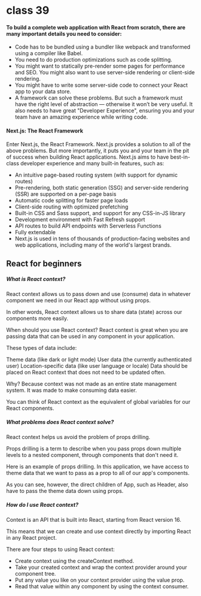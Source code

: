 # class 39
#### To build a complete web application with React from scratch, there are many important details you need to consider:

- Code has to be bundled using a bundler like webpack and transformed using a compiler like Babel.
- You need to do production optimizations such as code splitting.
- You might want to statically pre-render some pages for performance and SEO. You might also want to use server-side rendering or client-side rendering.
- You might have to write some server-side code to connect your React app to your data store.
- A framework can solve these problems. But such a framework must have the right level of abstraction — otherwise it won’t be very useful. It also needs to have great "Developer Experience", ensuring you and your team have an amazing experience while writing code.
#### Next.js: The React Framework
Enter Next.js, the React Framework. Next.js provides a solution to all of the above problems. But more importantly, it puts you and your team in the pit of success when building React applications.
Next.js aims to have best-in-class developer experience and many built-in features, such as:

- An intuitive page-based routing system (with support for dynamic routes)
- Pre-rendering, both static generation (SSG) and server-side rendering (SSR) are supported on a per-page basis
- Automatic code splitting for faster page loads
- Client-side routing with optimized prefetching
- Built-in CSS and Sass support, and support for any CSS-in-JS library
- Development environment with Fast Refresh support
- API routes to build API endpoints with Serverless Functions
- Fully extendable
- Next.js is used in tens of thousands of production-facing websites and web applications, including many of the world's largest brands.

## React for beginners 
##### What is React context?
React context allows us to pass down and use (consume) data in whatever component we need in our React app without using props.

In other words, React context allows us to share data (state) across our components more easily.

When should you use React context?
React context is great when you are passing data that can be used in any component in your application.

These types of data include:

Theme data (like dark or light mode)
User data (the currently authenticated user)
Location-specific data (like user language or locale)
Data should be placed on React context that does not need to be updated often.

Why? Because context was not made as an entire state management system. It was made to make consuming data easier.

You can think of React context as the equivalent of global variables for our React components.

##### What problems does React context solve?
React context helps us avoid the problem of props drilling.

Props drilling is a term to describe when you pass props down multiple levels to a nested component, through components that don't need it.

Here is an example of props drilling. In this application, we have access to theme data that we want to pass as a prop to all of our app's components.

As you can see, however, the direct children of App, such as Header, also have to pass the theme data down using props.

##### How do I use React context?
Context is an API that is built into React, starting from React version 16.

This means that we can create and use context directly by importing React in any React project.

There are four steps to using React context:

- Create context using the createContext method.
- Take your created context and wrap the context provider around your component tree.
- Put any value you like on your context provider using the value prop.
- Read that value within any component by using the context consumer.
